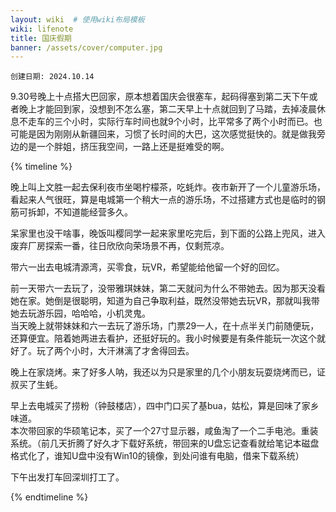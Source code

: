 ```yaml
---
layout: wiki  # 使用wiki布局模板
wiki: lifenote
title: 国庆假期
banner: /assets/cover/computer.jpg
--- 
```

`创建日期: 2024.10.14`

9.30号晚上十点搭大巴回家，原本想着国庆会很塞车，起码得塞到第二天下午或者晚上才能回到家，没想到不怎么塞，第二天早上十点就回到了马踏，去掉凌晨休息不走车的三个小时，实际行车时间也就9个小时，比平常多了两个小时而已。也可能是因为刚刚从新疆回来，习惯了长时间的大巴，这次感觉挺快的。就是做我旁边的是一个胖姐，挤压我空间，一路上还是挺难受的啊。

{% timeline %}

<!-- node 2024.10.01 -->
晚上叫上文胜一起去保利夜市坐喝柠檬茶，吃蚝炸。夜市新开了一个儿童游乐场，看起来人气很旺，算是电城第一个稍大一点的游乐场，不过搭建方式也是临时的钢筋可拆卸，不知道能经营多久。

<!-- node 2024.10.02 -->
呆家里也没干啥事，晚饭叫樱同学一起来家里吃完后，到下面的公路上兜风，进入废弃厂房探索一番，往日欣欣向荣场景不再，仅剩荒凉。

<!-- node 2024.10.03 -->
带六一出去电城清源湾，买零食，玩VR，希望能给他留一个好的回忆。

<!-- node 2024.10.04 -->
前一天带六一去玩了，没带雅琪妹妹，第二天就问为什么不带她去。因为那天没看她在家。她倒是很聪明，知道为自己争取利益，既然没带她去玩VR，那就叫我带她去玩游乐园，哈哈哈，小机灵鬼。  
当天晚上就带妹妹和六一去玩了游乐场，门票29一人，在十点半关门前随便玩，还算便宜。陪着她两进去看护，还挺好玩的。我小时候要是有条件能玩一次这个就好了。玩了两个小时，大汗淋漓了才舍得回去。

<!-- node 2024.10.05 -->
晚上在家烧烤。来了好多人呐，我还以为只是家里的几个小朋友玩耍烧烤而已，证叔买了生蚝。

<!-- node 2024.10.06 -->
早上去电城买了捞粉（钟鼓楼店），四中门口买了基bua，姑松，算是回味了家乡味道。   
本次带回家的华硕笔记本，买了一个27寸显示器，咸鱼淘了一个二手电池。重装系统。（前几天折腾了好久才下载好系统，带回来的U盘忘记查看就给笔记本磁盘格式化了，谁知U盘中没有Win10的镜像，到处问谁有电脑，借来下载系统）

<!-- node 2024.10.07 -->
下午出发打车回深圳打工了。

{% endtimeline %}